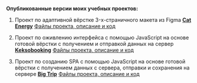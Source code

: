 **Опубликованные версии моих учебных проектов:**

1. Проект по адаптивной вёрстке 3-x-страничного макета из Figma
**[Cat Energy](https://olga-aheichyk.github.io/portfolio-projects-publish/cat-energy/build/index.html)**
[Файлы проекта, описание и код](https://github.com/olga-aheichyk/portfolio-projects-publish/tree/cat-energy/cat-energy)

2. Проект по оживлению интерфейса с помощью JavaScript на основе готовой вёрстки с получением и отправкой данных на сервер
**[Keksobooking](https://olga-aheichyk.github.io/portfolio-projects-publish/keksobooking/build/)**
[Файлы проекта, описание и код](https://github.com/olga-aheichyk/portfolio-projects-publish/tree/keksobooking/keksobooking)

3. Проект по созданию SPA с помощью JavaScript на основе готовой вёрстки с получением данных с сервера, отправки и сохранения на сервере
**[Big Trip](https://olga-aheichyk.github.io/portfolio-projects-publish/big-trip/build/)**
[Файлы проекта, описание и код](https://github.com/olga-aheichyk/portfolio-projects-publish/tree/big-trip/big-trip)